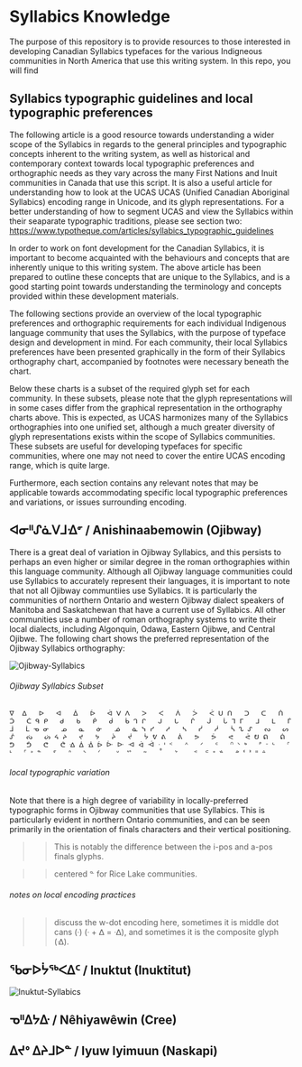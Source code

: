 # Syllabics Knowledge
The purpose of this repository is to provide resources to those interested in developing Canadian Syllabics typefaces for the various Indigneous communities in North America that use this writing system. In this repo, you will find 

## Syllabics typographic guidelines and local typographic preferences
The following article is a good resource towards understanding a wider scope of the Syllabics in regards to the general principles and typographic concepts inherent to the writing system, as well as historical and contemporary context towards local typographic preferences and orthographic needs as they vary across the many First Nations and Inuit communities in Canada that use this script. It is also a useful article for understanding how to look at the UCAS UCAS (Unified Canadian Aboriginal Syllabics) encoding range in Unicode, and its glyph representations. For a better understanding of how to segment UCAS and view the Syllabics within their seaparate typographic traditions, please see section two:
https://www.typotheque.com/articles/syllabics_typographic_guidelines

In order to work on font development for the Canadian Syllabics, it is important to become acquainted with the behaviours and concepts that are inherently unique to this writing system. The above article has been prepared to outline these concepts that are unique to the Syllabics, and is a good starting point towards understanding the terminology and concepts provided within these development materials.

The following sections provide an overview of the local typographic preferences and orthographic requirements for each individual Indigenous language community that uses the Syllabics, with the purpose of typeface design and development in mind. For each community, their local Syllabics preferences have been presented graphically in the form of their Syllabics orthography chart, accompanied by footnotes were necessary beneath the chart. 

Below these charts is a subset of the required glyph set for each community. In these subsets, please note that the glyph representations will in some cases differ from the graphical representation in the orthography charts above. This is expected, as UCAS harmonizes many of the Syllabics orthographies into one unified set, although a much greater diversity of glyph representations exists within the scope of Syllabics communities. These subsets are useful for developing typefaces for specific communities, where one may not need to cover the entire UCAS encoding range, which is quite large.

Furthermore, each section contains any relevant notes that may be applicable towards accommodating specific local typographic preferences and variations, or issues surrounding encoding.

## ᐊᓂᐦᔑᓈᐯᒧᐎᣙ / Anishinaabemowin (Ojibway)
There is a great deal of variation in Ojibway Syllabics, and this persists to perhaps an even higher or similar degree in the roman orthographies within this language community. Although all Ojibway language communities could use Syllabics to accurately represent their languages, it is important to note that not all Ojibway communtiies use Syllabics. It is particularly the communities of northern Ontario and western Ojibway dialect speakers of Manitoba and Saskatchewan that have a current use of Syllabics. All other communities use a number of roman orthography systems to write their local dialects, including Algonquin, Odawa, Eastern Ojibwe, and Central Ojibwe. The following chart shows the preferred representation of the Ojibway Syllabics orthography:

![Ojibway-Syllabics](https://user-images.githubusercontent.com/17300547/197810217-73bf4a44-1d59-406a-8f42-2933b8a24e90.png)


###### Ojibway Syllabics Subset
`ᐁ	ᐃ	ᐅ	ᐊ	ᐄ	ᐆ	ᐋ ᐯ	ᐱ	ᐳ	ᐸ	ᐲ	ᐴ	ᐹ ᑌ	ᑎ	ᑐ	ᑕ	ᑏ	ᑑ	ᑖ ᑫ	ᑭ	ᑯ	ᑲ	ᑮ	ᑰ	ᑳ ᒉ	ᒋ	ᒍ	ᒐ	ᒌ	ᒎ	ᒑ ᒣ	ᒥ	ᒧ	ᒪ	ᒦ	ᒨ	ᒫ ᓀ	ᓂ	ᓄ	ᓇ	ᓃ	ᓅ	ᓈ ᓭ	ᓯ	ᓱ	ᓴ	ᓰ	ᓲ	ᓵ ᔐ	ᔑ	ᔓ	ᔕ	ᔒ	ᔔ	ᔖ ᔦ	ᔨ	ᔪ	ᔭ	ᔩ	ᔫ	ᔮ ᕓ	ᕕ	ᕖ	ᕗ	ᕘ	ᕙ	ᕚ ᕞ	ᕠ	ᕢ	ᕤ	ᕥ	ᕦ	ᕧ ᐎ ᐄ ᐐ	ᐆ ᐕ ᐓ ᐗ	ᐋ ᐙ ᐧ ᑊ	ᑉ	ᣔ	ᐟ	ᑦ	ᣕ ᐠ	ᒃ	ᣖ ᐨ	ᒡ	ᣗ	ᒻ	ᣘ ᐣ	ᓐ	ᣙ	ᐢ	ᔅ	ᣚ	 ᐡ	ᔥ	ᣛ	˚	ᔾ	 ᕝ	ᕪ ᐤ ᣜ	ᣝ ᓫ	ᕑ ᐦ	ᐞ
`
###### local typographic variation
Note that there is a high degree of variability in locally-preferred typographic forms in Ojibway communities that use Syllabics. This is particularly evident in northern Ontario communities, and can be seen primarily in the orientation of finals characters and their vertical positioning. 

>> This is notably the difference between the i-pos and a-pos finals glyphs.

>> centered ᓐ for Rice Lake communities.

###### notes on local encoding practices
>> discuss the w-dot encoding here, sometimes it is middle dot cans (ᐧ) (ᐧ + ᐃ = ᐧᐃ), and sometimes it is the composite glyph (ᐎ).

## ᖃᓂᐅᔮᖅᐸᐃᑦ / Inuktut (Inuktitut)

![Inuktut-Syllabics](https://user-images.githubusercontent.com/17300547/197810250-344ad806-405e-4336-9453-2e1a31cb2363.png)


## ᓀᐦᐃᔭᐏ / Nêhiyawêwin (Cree) 

## ᐃᔪᐤ ᐃᔨᒧᐅᓐ / Iyuw Iyimuun (Naskapi)

